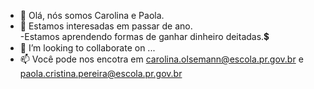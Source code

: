 - 👋 Olá, nós somos Carolina e Paola.
- 👀 Estamos interesadas em passar de ano.  
-Estamos aprendendo formas de ganhar dinheiro deitadas.:heavy_dollar_sign: 	
- 💞️ I’m looking to collaborate on ...
- 📫 Você pode nos encotra em carolina.olsemann@escola.pr.gov.br e paola.cristina.pereira@escola.pr.gov.br
<!---
gineste21/gineste21 is a ✨ special ✨ repository because its `README.md` (this file) appears on your GitHub profile.
You can click the Preview link to take a look at your changes.
--->
